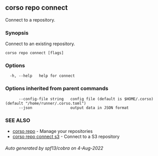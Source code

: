 ## corso repo connect

Connect to a repository.

### Synopsis

Connect to an existing repository.

```
corso repo connect [flags]
```

### Options

```
  -h, --help   help for connect
```

### Options inherited from parent commands

```
      --config-file string   config file (default is $HOME/.corso) (default "/home/runner/.corso.toml")
      --json                 output data in JSON format
```

### SEE ALSO

* [corso repo](corso_repo.md)	 - Manage your repositories
* [corso repo connect s3](corso_repo_connect_s3.md)	 - Connect to a S3 repository

###### Auto generated by spf13/cobra on 4-Aug-2022
